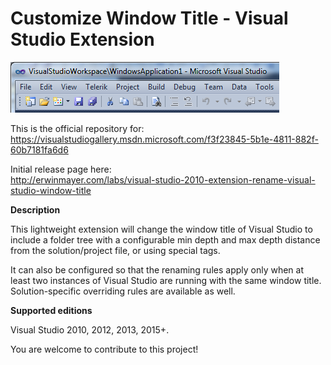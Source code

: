 # Customize Window Title - Visual Studio Extension
![Screenshot](/RenameVSWindowTitle/Screenshot.png?raw=true "Screenshot")

This is the official repository for:  
https://visualstudiogallery.msdn.microsoft.com/f3f23845-5b1e-4811-882f-60b7181fa6d6

Initial release page here:  
http://erwinmayer.com/labs/visual-studio-2010-extension-rename-visual-studio-window-title

**Description**

This lightweight extension will change the window title of Visual Studio to include a folder tree with a configurable min depth and max depth distance from the solution/project file, or using special tags.

It can also be configured so that the renaming rules apply only when at least two instances of Visual Studio are running with the same window title. Solution-specific overriding rules are available as well.

**Supported editions**

Visual Studio 2010, 2012, 2013, 2015+.

You are welcome to contribute to this project!